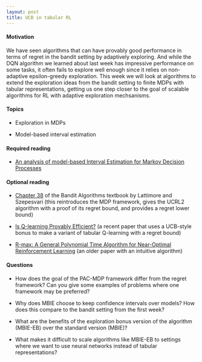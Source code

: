 ```yaml
---
layout: post
title: UCB in tabular RL
---
```


#### Motivation

We have seen algorithms that can have provably good performance in terms
of regret in the bandit setting by adaptively exploring. And while the
DQN algorithm we learned about last week has impressive performance on
some tasks, it often fails to explore well enough since it relies on
non-adaptive epsilon-greedy exploration. This week we will look at
algorithms to extend the exploration ideas from the bandit setting to
finite MDPs with tabular representations, getting us one step closer to
the goal of scalable algorithms for RL with adaptive exploration
mechsanisms.

<!--more-->

#### Topics

-   Exploration in MDPs

-   Model-based interval estimation

#### Required reading

-   [An analysis of model-based Interval Estimation for Markov Decision
    Processes](https://www.ics.uci.edu/~dechter/courses/ics-295/winter-2018/papers/2008-littman-aij-main.pdf)

#### Optional reading

-   [Chapter 38](https://tor-lattimore.com/downloads/book/book.pdf) of
    the Bandit Algorithms textbook by Lattimore and Szepesvari (this
    reintroduces the MDP framework, gives the UCRL2 algorithm with a
    proof of its regret bound, and provides a regret lower bound)

-   [Is Q-learning Provably
    Efficient?](https://arxiv.org/abs/1807.03765) (a recent paper that
    uses a UCB-style bonus to make a variant of tabular Q-learning with
    a regret bound)

-   [R-max: A General Polynomial Time Algorithm for Near-Optimal
    Reinforcement
    Learning](https://ie.technion.ac.il/~moshet/brafman02a.pdf) (an
    older paper with an intuitive algorithm)

#### Questions

-   How does the goal of the PAC-MDP framework differ from the regret
    framework? Can you give some examples of problems where one
    framework may be preferred?

-   Why does MBIE choose to keep confidence intervals over models? How
    does this compare to the bandit setting from the first week?

-   What are the benefits of the exploration bonus version of the
    algorithm (MBIE-EB) over the standard version (MBIE)?

-   What makes it difficult to scale algorithms like MBIE-EB to settings
    where we want to use neural networks instead of tabular
    representations?